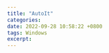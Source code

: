 ```yaml
---
title: "AutoIt"
categories: 
date: 2022-09-28 10:58:22 +0800
tags: Windows
excerpt: 
---
```










